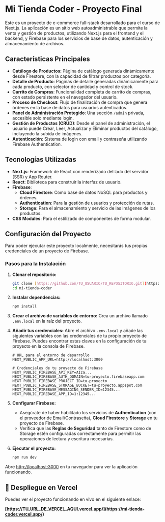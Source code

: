 # Mi Tienda Coder - Proyecto Final

Este es un proyecto de e-commerce full-stack desarrollado para el curso de Next.js. La aplicación es un sitio web autoadministrable que permite la venta y gestión de productos, utilizando Next.js para el frontend y el backend, y Firebase para los servicios de base de datos, autenticación y almacenamiento de archivos.

## Características Principales

* **Catálogo de Productos**: Página de catálogo generada dinámicamente desde Firestore, con la capacidad de filtrar productos por categoría.
* **Detalle de Producto**: Páginas de detalle generadas dinámicamente para cada producto, con selector de cantidad y control de stock.
* **Carrito de Compras**: Funcionalidad completa de carrito de compras, con estado persistente en el navegador del usuario.
* **Proceso de Checkout**: Flujo de finalización de compra que genera órdenes en la base de datos para usuarios autenticados.
* **Panel de Administración Protegido**: Una sección `/admin` privada, accesible solo mediante login.
* **Gestión de Productos (CRUD)**: Desde el panel de administración, el usuario puede Crear, Leer, Actualizar y Eliminar productos del catálogo, incluyendo la subida de imágenes.
* **Autenticación**: Sistema de login con email y contraseña utilizando Firebase Authentication.

## Tecnologías Utilizadas

* **Next.js**: Framework de React con renderizado del lado del servidor (SSR) y App Router.
* **React**: Biblioteca para construir la interfaz de usuario.
* **Firebase**:
    * **Cloud Firestore**: Como base de datos NoSQL para productos y órdenes.
    * **Authentication**: Para la gestión de usuarios y protección de rutas.
    * **Storage**: Para el almacenamiento y servicio de las imágenes de los productos.
* **CSS Modules**: Para el estilizado de componentes de forma modular.

## Configuración del Proyecto

Para poder ejecutar este proyecto localmente, necesitarás tus propias credenciales de un proyecto de Firebase.

### Pasos para la Instalación

1.  **Clonar el repositorio:**
    ```bash
    git clone [https://github.com/TU_USUARIO/TU_REPOSITORIO.git](https://github.com/TU_USUARIO/TU_REPOSITORIO.git)
    cd mi-tienda-coder
    ```

2.  **Instalar dependencias:**
    ```bash
    npm install
    ```

3.  **Crear el archivo de variables de entorno:**
    Crea un archivo llamado `.env.local` en la raíz del proyecto.

4.  **Añadir tus credenciales:**
    Abre el archivo `.env.local` y añade las siguientes variables con las credenciales de tu propio proyecto de Firebase. Puedes encontrar estas claves en la configuración de tu proyecto en la consola de Firebase.

    ```
    # URL para el entorno de desarrollo
    NEXT_PUBLIC_APP_URL=http://localhost:3000

    # Credenciales de tu proyecto de Firebase
    NEXT_PUBLIC_FIREBASE_API_KEY=AIza...
    NEXT_PUBLIC_FIREBASE_AUTH_DOMAIN=tu-proyecto.firebaseapp.com
    NEXT_PUBLIC_FIREBASE_PROJECT_ID=tu-proyecto
    NEXT_PUBLIC_FIREBASE_STORAGE_BUCKET=tu-proyecto.appspot.com
    NEXT_PUBLIC_FIREBASE_MESSAGING_SENDER_ID=12345...
    NEXT_PUBLIC_FIREBASE_APP_ID=1:12345...
    ```

5.  **Configurar Firebase:**
    * Asegúrate de haber habilitado los servicios de **Authentication** (con el proveedor de Email/Contraseña), **Cloud Firestore** y **Storage** en tu proyecto de Firebase.
    * Verifica que las **Reglas de Seguridad** tanto de Firestore como de Storage estén configuradas correctamente para permitir las operaciones de lectura y escritura necesarias.

6.  **Ejecutar el proyecto:**
    ```bash
    npm run dev
    ```

Abre [http://localhost:3000](http://localhost:3000) en tu navegador para ver la aplicación funcionando.

## 🚀 Despliegue en Vercel

Puedes ver el proyecto funcionando en vivo en el siguiente enlace:

**[https://TU_URL_DE_VERCEL_AQUI.vercel.app/](https://mi-tienda-coder.vercel.app/)**
